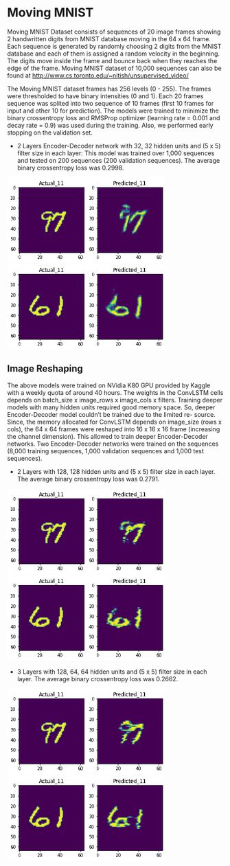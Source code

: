 # Moving MNIST

Moving MNIST Dataset consists of sequences of 20 image frames showing 2 handwritten digits
from MNIST database moving in the 64 x 64 frame. Each sequence is generated by randomly
choosing 2 digits from the MNIST database and each of them is assigned a random velocity
in the beginning. The digits move inside the frame and bounce back when they reaches the
edge of the frame. Moving MNIST dataset of 10,000 sequences can also be found at 
http://www.cs.toronto.edu/~nitish/unsupervised_video/

The Moving MNIST dataset frames has 256 levels (0 - 255). The frames were thresholded
to have binary intensities (0 and 1). Each 20 frames sequence was splited into two sequence
of 10 frames (first 10 frames for input and other 10 for prediction). The models were trained
to minimize the binary crossentropy loss and RMSProp optimizer (learning rate = 0.001 and
decay rate = 0.9) was used during the training. Also, we performed early stopping on the
validation set.

* 2 Layers Encoder-Decoder network with 32, 32 hidden units and (5 x 5) filter size in each
layer: This model was trained over 1,000 sequences and tested on 200 sequences (200
validation sequences). The average binary crossentropy loss was 0.2998.

![gif1](https://github.com/iamrakesh28/Deep-Learning-for-Weather-and-Climate-Science/blob/master/Moving-MNIST/images/32_32/7_9.gif) 
![gif1](https://github.com/iamrakesh28/Deep-Learning-for-Weather-and-Climate-Science/blob/master/Moving-MNIST/images/32_32/1_6.gif) </br> 

## Image Reshaping
The above models were trained on NVidia K80 GPU provided by Kaggle with a weekly quota of
around 40 hours. The weights in the ConvLSTM cells depends on batch_size x image_rows
x image_cols x filters. Training deeper models with many hidden units required good
memory space. So, deeper Encoder-Decoder model couldn’t be trained due to the limited re-
source. Since, the memory allocated for ConvLSTM depends on image_size (rows x cols),
the 64 x 64 frames were reshaped into 16 x 16 x 16 frame (increasing the channel dimension).
This allowed to train deeper Encoder-Decoder networks. Two Encoder-Decoder networks were
trained on the sequences (8,000 training sequences, 1,000 validation sequences and 1,000 test
sequences).
* 2 Layers with 128, 128 hidden units and (5 x 5) filter size in each layer. The average
binary crossentropy loss was 0.2791.

![gif2](https://github.com/iamrakesh28/Deep-Learning-for-Weather-and-Climate-Science/blob/master/Moving-MNIST/images/128_128/7_9.gif)
![gif2](https://github.com/iamrakesh28/Deep-Learning-for-Weather-and-Climate-Science/blob/master/Moving-MNIST/images/128_128/1_6.gif) </br>

* 3 Layers with 128, 64, 64 hidden units and (5 x 5) filter size in each layer. The average
binary crossentropy loss was 0.2662.

![gif3](https://github.com/iamrakesh28/Deep-Learning-for-Weather-and-Climate-Science/blob/master/Moving-MNIST/images/128_64_64/7_9.gif)
![gif3](https://github.com/iamrakesh28/Deep-Learning-for-Weather-and-Climate-Science/blob/master/Moving-MNIST/images/128_64_64/1_6.gif)

